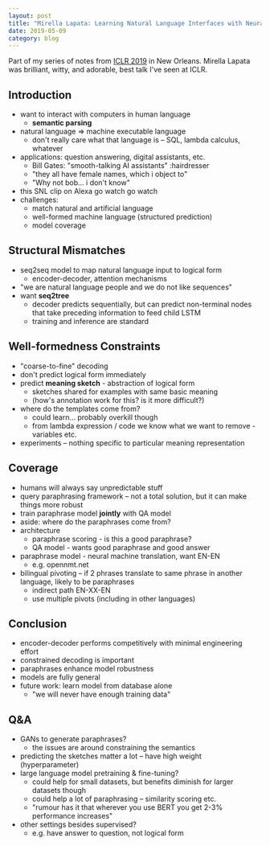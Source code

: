 ```yaml
---
layout: post
title: "Mirella Lapata: Learning Natural Language Interfaces with Neural Models"
date: 2019-05-09
category: blog
---
```


Part of my series of notes from [ICLR 2019](https://iclr.cc/Conferences/2019) in New Orleans.
Mirella Lapata was brilliant, witty, and adorable, best talk I've seen at ICLR.

## Introduction
* want to interact with computers in human language
    * **semantic parsing**
* natural language => machine executable language
    * don't really care what that language is – SQL, lambda calculus, whatever
* applications: question answering, digital assistants, etc.
    * Bill Gates: "smooth-talking AI assistants" :hairdresser
    * "they all have female names, which i object to"
    * "Why not bob... i don't know"
* this SNL clip on Alexa go watch go watch
* challenges:
    * match natural and artificial language
    * well-formed machine language (structured prediction)
    * model coverage

## Structural Mismatches
* seq2seq model to map natural language input to logical form
    * encoder-decoder, attention mechanisms
* "we are natural language people and we do not like sequences"
* want **seq2tree**
    * decoder predicts sequentially, but can predict non-terminal nodes that take preceding information to feed child LSTM
    * training and inference are standard

## Well-formedness Constraints
* "coarse-to-fine" decoding
* don't predict logical form immediately
* predict **meaning sketch** - abstraction of logical form
    * sketches shared for examples with same basic meaning
    * (how's annotation work for this?  is it more difficult?)
* where do the templates come from?
    * could learn... probably overkill though
    * from lambda expression / code we know what we want to remove - variables etc.
* experiments – nothing specific to particular meaning representation

## Coverage
* humans will always say unpredictable stuff
* query paraphrasing framework – not a total solution, but it can make things more robust
* train paraphrase model **jointly** with QA model
* aside: where do the paraphrases come from?
* architecture
    * paraphrase scoring - is this a good paraphrase?
    * QA model - wants good paraphrase and good answer
* paraphrase model - neural machine translation, want EN-EN
    * e.g. opennmt.net
* bilingual pivoting – if 2 phrases translate to same phrase in another language, likely to be paraphrases
    * indirect path EN-XX-EN
    * use multiple pivots (including in other languages)

## Conclusion
* encoder-decoder performs competitively with minimal engineering effort
* constrained decoding is important
* paraphrases enhance model robustness
* models are fully general
* future work: learn model from database alone
    * "we will never have enough training data"

## Q&A
* GANs to generate paraphrases?
    * the issues are around constraining the semantics
* predicting the sketches matter a lot – have high weight (hyperparameter)
* large language model pretraining & fine-tuning?
    * could help for small datasets, but benefits diminish for larger datasets though
    * could help a lot of paraphrasing – similarity scoring etc.
    * "rumour has it that wherever you use BERT you get 2-3% performance increases"
* other settings besides supervised?
    * e.g. have answer to question, not logical form
